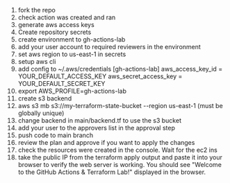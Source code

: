 1. fork the repo
2. check action was created and ran
3. generate aws access keys
4. Create repository secrets
5. create environment to gh-actions-lab
6. add your user account to required reviewers in the environment
5. set aws region to us-east-1 in secrets 
5. setup aws cli
6. add config to ~/.aws/credentials 
[gh-actions-lab]
aws_access_key_id = YOUR_DEFAULT_ACCESS_KEY
aws_secret_access_key = YOUR_DEFAULT_SECRET_KEY
6. export AWS_PROFILE=gh-actions-lab
6. create s3 backend
7. aws s3 mb s3://my-terraform-state-bucket --region us-east-1 (must be globally unique)
8. change backend in main/backend.tf to use the s3 bucket
9. add your user to the approvers list in the approval step
10. push code to main branch
11. review the plan and approve if you want to apply the changes
12. check the resources were created in the console. Wait for the ec2 ins
12. take the public IP from the terraform apply output and paste it into your browser to verify the web server is working. You should see "Welcome to the GitHub Actions & Terraform Lab!" displayed in the browser.

